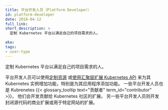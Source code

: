```yaml
---
title: 平台开发人员（Platform Developer）
id: platform-developer
date: 2018-04-12
full_link: 
short_description: >
  定制 Kubernetes 平台以满足自己的项目需求的人。

aka: 
tags:
- user-type
---
```


<!--
title: Platform Developer
id: platform-developer
date: 2018-04-12
full_link: 
short_description: >
  A person who customizes the Kubernetes platform to fit the needs of their project.

aka: 
tags:
- user-type
-->

<!--
A person who customizes the Kubernetes platform to fit the needs of their project.
-->

定制 Kubernetes 平台以满足自己的项目需求的人。

<!--more--> 

<!--
A platform developer may, for example, use [Custom Resources](/docs/concepts/extend-kubernetes/api-extension/custom-resources/) or
[Extend the Kubernetes API with the aggregation layer](/docs/concepts/extend-kubernetes/api-extension/apiserver-aggregation/)
to add functionality to their instance of Kubernetes, specifically for their application.
Some Platform Developers are also {{< glossary_tooltip text="contributors" term_id="contributor" >}} and
develop extensions which are contributed to the Kubernetes community.
Others develop closed-source commercial or site-specific extensions.
-->

平台开发人员可以使用[定制资源](/zh/docs/concepts/extend-kubernetes/api-extension/custom-resources/)
或[使用汇聚层扩展 Kubernetes API](/zh/docs/concepts/extend-kubernetes/api-extension/apiserver-aggregation/)
来为其 Kubernetes 实例增加功能，特别是为其应用程序添加功能。
一些平台开发人员也是 Kubrenetes {{< glossary_tooltip text="贡献者" term_id="contributor" >}}，
他们会开发贡献给 Kubernetes 社区的扩展。
另一些平台开发人员则开发封闭源代码的商业扩展或用于特定网站的扩展。


